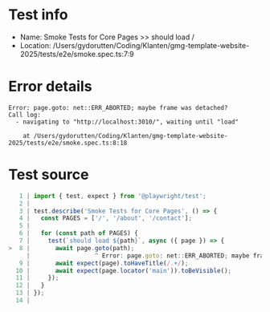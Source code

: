 # Test info

- Name: Smoke Tests for Core Pages >> should load /
- Location: /Users/gydorutten/Coding/Klanten/gmg-template-website-2025/tests/e2e/smoke.spec.ts:7:9

# Error details

```
Error: page.goto: net::ERR_ABORTED; maybe frame was detached?
Call log:
  - navigating to "http://localhost:3010/", waiting until "load"

    at /Users/gydorutten/Coding/Klanten/gmg-template-website-2025/tests/e2e/smoke.spec.ts:8:18
```

# Test source

```ts
   1 | import { test, expect } from '@playwright/test';
   2 |
   3 | test.describe('Smoke Tests for Core Pages', () => {
   4 |   const PAGES = ['/', '/about', '/contact'];
   5 |
   6 |   for (const path of PAGES) {
   7 |     test(`should load ${path}`, async ({ page }) => {
>  8 |       await page.goto(path);
     |                  ^ Error: page.goto: net::ERR_ABORTED; maybe frame was detached?
   9 |       await expect(page).toHaveTitle(/.+/);
  10 |       await expect(page.locator('main')).toBeVisible();
  11 |     });
  12 |   }
  13 | });
  14 |
```
